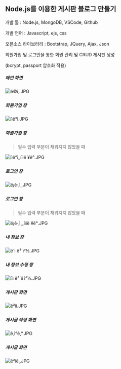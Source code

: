 ## Node.js를 이용한 게시판 블로그 만들기



개발 툴 : Node.js, MongoDB, VSCode, Github

개발 언어 : Javascript, ejs, css

오픈소스 라이브러리 : Bootstrap, JQuery, Ajax, Json



회원가입 및 로그인을 통한 회원 관리 및 CRUD 게시판 생성

(bcrypt, passport 암호화 적용)



##### 메인 화면

![ë©ì¸.JPG](https://github.com/kim6394/Project/blob/master/images/nodeblog/%EB%A9%94%EC%9D%B8.JPG?raw=true)



##### 회원가입 창

![íìê°ì.JPG](https://github.com/kim6394/Project/blob/master/images/nodeblog/%ED%9A%8C%EC%9B%90%EA%B0%80%EC%9E%85.JPG?raw=true)

##### 회원가입 창

> 필수 입력 부분이 채워지지 않았을 때

![íìê°ì_íììë ¥ê°.JPG](https://github.com/kim6394/Project/blob/master/images/nodeblog/%ED%9A%8C%EC%9B%90%EA%B0%80%EC%9E%85_%ED%95%84%EC%88%98%EC%9E%85%EB%A0%A5%EA%B0%92.JPG?raw=true)



##### 로그인 창

![ë¡ê·¸ì¸.JPG](https://github.com/kim6394/Project/blob/master/images/nodeblog/%EB%A1%9C%EA%B7%B8%EC%9D%B8.JPG?raw=true)

##### 로그인 창

> 필수 입력 부분이 채워지지 않았을 때

![ë¡ê·¸ì¸_íììë ¥ê°.JPG](https://github.com/kim6394/Project/blob/master/images/nodeblog/%EB%A1%9C%EA%B7%B8%EC%9D%B8_%ED%95%84%EC%88%98%EC%9E%85%EB%A0%A5%EA%B0%92.JPG?raw=true)

##### 내 정보 창

![ë´ì ë³´ì°½.JPG](https://github.com/kim6394/Project/blob/master/images/nodeblog/%EB%82%B4%EC%A0%95%EB%B3%B4%EC%B0%BD.JPG?raw=true)



##### 내 정보 수정 창

![íìì ë³´ìì ì°½.JPG](https://github.com/kim6394/Project/blob/master/images/nodeblog/%ED%9A%8C%EC%9B%90%EC%A0%95%EB%B3%B4%EC%88%98%EC%A0%95%EC%B0%BD.JPG?raw=true)



##### 게시판 화면

![ê²ìí.JPG](https://github.com/kim6394/Project/blob/master/images/nodeblog/%EA%B2%8C%EC%8B%9C%ED%8C%90.JPG?raw=true)

##### 게시글 작성 화면

![ê¸ì°ê¸°.JPG](https://github.com/kim6394/Project/blob/master/images/nodeblog/%EA%B8%80%EC%93%B0%EA%B8%B0.JPG?raw=true)



##### 게시글 화면

![ê²ìê¸.JPG](https://github.com/kim6394/Project/blob/master/images/nodeblog/%EA%B2%8C%EC%8B%9C%EA%B8%80.JPG?raw=true)

